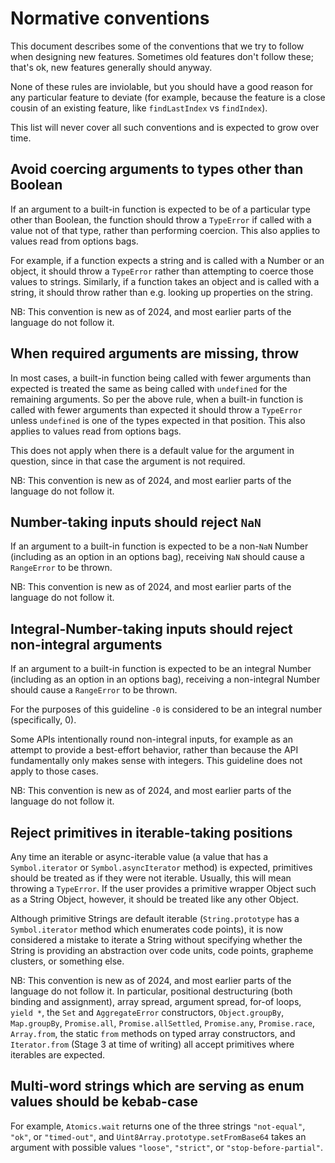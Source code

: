 # Normative conventions

This document describes some of the conventions that we try to follow when designing new features. Sometimes old features don't follow these; that's ok, new features generally should anyway.

None of these rules are inviolable, but you should have a good reason for any particular feature to deviate (for example, because the feature is a close cousin of an existing feature, like `findLastIndex` vs `findIndex`).

This list will never cover all such conventions and is expected to grow over time.

## Avoid coercing arguments to types other than Boolean

If an argument to a built-in function is expected to be of a particular type other than Boolean, the function should throw a `TypeError` if called with a value not of that type, rather than performing coercion. This also applies to values read from options bags.

For example, if a function expects a string and is called with a Number or an object, it should throw a `TypeError` rather than attempting to coerce those values to strings. Similarly, if a function takes an object and is called with a string, it should throw rather than e.g. looking up properties on the string.

NB: This convention is new as of 2024, and most earlier parts of the language do not follow it.

## When required arguments are missing, throw

In most cases, a built-in function being called with fewer arguments than expected is treated the same as being called with `undefined` for the remaining arguments. So per the above rule, when a built-in function is called with fewer arguments than expected it should throw a `TypeError` unless `undefined` is one of the types expected in that position. This also applies to values read from options bags.

This does not apply when there is a default value for the argument in question, since in that case the argument is not required.

NB: This convention is new as of 2024, and most earlier parts of the language do not follow it.

## Number-taking inputs should reject `NaN`

If an argument to a built-in function is expected to be a non-`NaN` Number (including as an option in an options bag), receiving `NaN` should cause a `RangeError` to be thrown.

NB: This convention is new as of 2024, and most earlier parts of the language do not follow it.

## Integral-Number-taking inputs should reject non-integral arguments

If an argument to a built-in function is expected to be an integral Number (including as an option in an options bag), receiving a non-integral Number should cause a `RangeError` to be thrown.

For the purposes of this guideline `-0` is considered to be an integral number (specifically, 0).

Some APIs intentionally round non-integral inputs, for example as an attempt to provide a best-effort behavior, rather than because the API fundamentally only makes sense with integers. This guideline does not apply to those cases.

NB: This convention is new as of 2024, and most earlier parts of the language do not follow it.

## Reject primitives in iterable-taking positions

Any time an iterable or async-iterable value (a value that has a `Symbol.iterator` or `Symbol.asyncIterator` method) is expected, primitives should be treated as if they were not iterable. Usually, this will mean throwing a `TypeError`. If the user provides a primitive wrapper Object such as a String Object, however, it should be treated like any other Object.

Although primitive Strings are default iterable (`String.prototype` has a `Symbol.iterator` method which enumerates code points), it is now considered a mistake to iterate a String without specifying whether the String is providing an abstraction over code units, code points, grapheme clusters, or something else.

NB: This convention is new as of 2024, and most earlier parts of the language do not follow it. In particular, positional destructuring (both binding and assignment), array spread, argument spread, for-of loops, `yield *`, the `Set` and `AggregateError` constructors, `Object.groupBy`, `Map.groupBy`, `Promise.all`, `Promise.allSettled`, `Promise.any`, `Promise.race`, `Array.from`, the static `from` methods on typed array constructors, and `Iterator.from` (Stage 3 at time of writing) all accept primitives where iterables are expected.

## Multi-word strings which are serving as enum values should be kebab-case

For example, `Atomics.wait` returns one of the three strings `"not-equal"`, `"ok"`, or `"timed-out"`, and `Uint8Array.prototype.setFromBase64` takes an argument with possible values `"loose"`, `"strict"`, or `"stop-before-partial"`.
